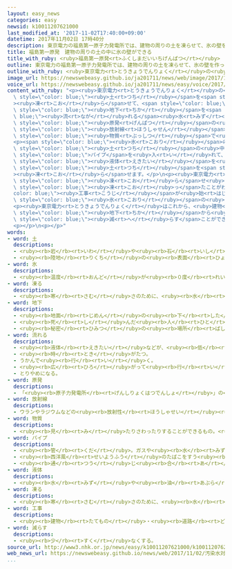 ```yaml
---
layout: easy_news
categories: easy
newsid: k10011207621000
last_modified_at: '2017-11-02T17:40:00+09:00'
datetime: 2017年11月02日 17時40分
description: 東京電力の福島第一原子力発電所では、建物の周りの土を凍らせて、氷の壁を作っています。
title: 福島第一原発　建物の周りの土の中に氷の壁ができる
title_with_ruby: <ruby>福島第一原発<rt>ふくしまだいいちげんぱつ</rt></ruby>　<ruby>建物<rt>たてもの</rt></ruby>の<ruby>周<rt>まわ</rt></ruby>りの<ruby>土<rt>つち</rt></ruby>の<ruby>中<rt>なか</rt></ruby>に<ruby>氷<rt>こおり</rt></ruby>の<ruby>壁<rt>かべ</rt></ruby>ができる
outline: 東京電力の福島第一原子力発電所では、建物の周りの土を凍らせて、氷の壁を作っています。
outline_with_ruby: <ruby>東京電力<rt>とうきょうでんりょく</rt></ruby>の<ruby>福島第一原子力発電所<rt>ふくしまだいいちげんしりょくはつでんしょ</rt></ruby>では、<ruby>建物<rt>たてもの</rt></ruby>の<ruby>周<rt>まわ</rt></ruby>りの<ruby>土<rt>つち</rt></ruby>を<ruby>凍<rt>こお</rt></ruby>らせて、<ruby>氷<rt>こおり</rt></ruby>の<ruby>壁<rt>かべ</rt></ruby>を<ruby>作<rt>つく</rt></ruby>っています。
image_url: https://newswebeasy.github.io/ja201711/news/web/image/2017/11/02/K10011207621_1711020558_1711020657_01_03.jpg
voice_url: https://newswebeasy.github.io/ja201711/news/easy/voice/2017/11/02/k10011207621000.mp3
content_with_ruby: "<p><ruby>東京電力<rt>とうきょうでんりょく</rt></ruby>の<ruby>福島第一原子力発電所<rt>ふくしまだいいちげんしりょくはつでんしょ</rt></ruby>では、<ruby>建物<rt>たてもの</rt></ruby>の<ruby>周<rt>まわ</rt></ruby>りの<span\
  \ style=\"color: blue;\"><ruby>土<rt>つち</rt></ruby></span>を<span style=\"color: blue;\"\
  ><ruby>凍<rt>こお</rt></ruby>ら</span>せて、<span style=\"color: blue;\"><ruby>氷<rt>こおり</rt></ruby></span>の<ruby>壁<rt>かべ</rt></ruby>を<ruby>作<rt>つく</rt></ruby>っています。<span\
  \ style=\"color: blue;\"><ruby>地下<rt>ちか</rt></ruby></span>を<span style=\"color:\
  \ blue;\"><ruby>流<rt>なが</rt></ruby>れる</span><ruby>水<rt>みず</rt></ruby>が<ruby>壊<rt>こわ</rt></ruby>れた<span\
  \ style=\"color: blue;\"><ruby>原発<rt>げんぱつ</rt></ruby></span>の<ruby>建物<rt>たてもの</rt></ruby>の<ruby>中<rt>なか</rt></ruby>に<ruby>入<rt>はい</rt></ruby>って、<span\
  \ style=\"color: blue;\"><ruby>放射線<rt>ほうしゃせん</rt></ruby></span>を<ruby>出<rt>だ</rt></ruby>す<span\
  \ style=\"color: blue;\"><ruby>物質<rt>ぶっしつ</rt></ruby></span>で<ruby>汚<rt>よご</rt></ruby>れた<ruby>水<rt>みず</rt></ruby>が<ruby>増<rt>ふ</rt></ruby>えないようにするためです。</p>\n\
  <p><span style=\"color: blue;\"><ruby>氷<rt>こおり</rt></ruby></span>の<ruby>壁<rt>かべ</rt></ruby>の<ruby>長<rt>なが</rt></ruby>さは<ruby>全部<rt>ぜんぶ</rt></ruby>で１．５ｋｍです。<span\
  \ style=\"color: blue;\"><ruby>土<rt>つち</rt></ruby></span>の<ruby>中<rt>なか</rt></ruby>に<span\
  \ style=\"color: blue;\">パイプ</span>を<ruby>入<rt>い</rt></ruby>れて、その<ruby>中<rt>なか</rt></ruby>にー３０℃の<span\
  \ style=\"color: blue;\"><ruby>液体<rt>えきたい</rt></ruby></span>を<ruby>入<rt>い</rt></ruby>れて<span\
  \ style=\"color: blue;\"><ruby>土<rt>つち</rt></ruby></span>を<span style=\"color: blue;\"\
  ><ruby>凍<rt>こお</rt></ruby>ら</span>せます。</p>\n<p><ruby>東京電力<rt>とうきょうでんりょく</rt></ruby>は<ruby>今年<rt>ことし</rt></ruby>８<ruby>月<rt>がつ</rt></ruby>から<ruby>残<rt>のこ</rt></ruby>っていた７ｍを<span\
  \ style=\"color: blue;\"><ruby>凍<rt>こお</rt></ruby>ら</span>せ<ruby>始<rt>はじ</rt></ruby>めて、ほとんど<span\
  \ style=\"color: blue;\"><ruby>凍<rt>こお</rt></ruby>っ</span>たことがわかりました。この<span style=\"\
  color: blue;\"><ruby>工事<rt>こうじ</rt></ruby></span>が<ruby>始<rt>はじ</rt></ruby>まってから１<ruby>年<rt>ねん</rt></ruby>７か<ruby>月<rt>げつ</rt></ruby>で、<span\
  \ style=\"color: blue;\"><ruby>氷<rt>こおり</rt></ruby></span>の<ruby>壁<rt>かべ</rt></ruby>が<ruby>大体<rt>だいたい</rt></ruby>できました。</p>\n\
  <p><ruby>東京電力<rt>とうきょうでんりょく</rt></ruby>はこれから、<ruby>建物<rt>たてもの</rt></ruby>の<ruby>中<rt>なか</rt></ruby>に<span\
  \ style=\"color: blue;\"><ruby>地下<rt>ちか</rt></ruby></span>から<ruby>入<rt>はい</rt></ruby>る<ruby>水<rt>みず</rt></ruby>をどのくらい<span\
  \ style=\"color: blue;\"><ruby>減<rt>へ</rt></ruby>らす</span>ことができるか<ruby>調<rt>しら</rt></ruby>べます。</p>\n\
  <p></p>\n<p></p>"
words:
- word: 土
  descriptions:
  - <ruby><rb>岩</rb><rt>いわ</rt></ruby>や<ruby><rb>石</rb><rt>いし</rt></ruby>がくだけて、<ruby><rb>粉</rb><rt>こな</rt></ruby>になったもの。どろ。
  - <ruby><rb>陸地</rb><rt>りくち</rt></ruby>の<ruby><rb>表面</rb><rt>ひょうめん</rt></ruby>。<ruby><rb>地面</rb><rt>じめん</rt></ruby>。
- word: 氷
  descriptions:
  - <ruby><rb>温度</rb><rt>おんど</rt></ruby>が<ruby><rb>０度</rb><rt>れいど</rt></ruby>より<ruby><rb>低</rb><rt>ひく</rt></ruby>くなって、<ruby><rb>水</rb><rt>みず</rt></ruby>が<ruby><rb>固</rb><rt>かた</rt></ruby>まったもの。
- word: 凍る
  descriptions:
  - <ruby><rb>寒</rb><rt>さむ</rt></ruby>さのために、<ruby><rb>水</rb><rt>みず</rt></ruby>などの<ruby><rb>液体</rb><rt>えきたい</rt></ruby>が<ruby><rb>固</rb><rt>かた</rt></ruby>まる。<ruby><rb>氷</rb><rt>こおり</rt></ruby>になる。
- word: 地下
  descriptions:
  - <ruby><rb>地面</rb><rt>じめん</rt></ruby>の<ruby><rb>下</rb><rt>した</rt></ruby>。<ruby><rb>地中</rb><rt>ちちゅう</rt></ruby>。
  - <ruby><rb>死</rb><rt>し</rt></ruby>んだ<ruby><rb>人</rb><rt>ひと</rt></ruby>の<ruby><rb>行</rb><rt>い</rt></ruby>く<ruby><rb>世</rb><rt>よ</rt></ruby>。あの<ruby><rb>世</rb><rt>よ</rt></ruby>。
  - <ruby><rb>秘密</rb><rt>ひみつ</rt></ruby>の<ruby><rb>場所</rb><rt>ばしょ</rt></ruby>。
- word: 流れる
  descriptions:
  - <ruby><rb>液体</rb><rt>えきたい</rt></ruby>などが、<ruby><rb>低</rb><rt>ひく</rt></ruby>いほうへ<ruby><rb>動</rb><rt>うご</rt></ruby>く。
  - <ruby><rb>時</rb><rt>とき</rt></ruby>がたつ。
  - うかんで<ruby><rb>行</rb><rt>い</rt></ruby>く。
  - <ruby><rb>広</rb><rt>ひろ</rt></ruby>がって<ruby><rb>行</rb><rt>い</rt></ruby>く。
  - とりやめになる。
- word: 原発
  descriptions:
  - 「<ruby><rb>原子力発電所</rb><rt>げんしりょくはつでんしょ</rt></ruby>」の<ruby><rb>略</rb><rt>りゃく</rt></ruby>。
- word: 放射線
  descriptions:
  - ウランやラジウムなどの<ruby><rb>放射性</rb><rt>ほうしゃせい</rt></ruby><ruby><rb>元素</rb><rt>げんそ</rt></ruby>がこわれて、ほかの<ruby><rb>元素</rb><rt>げんそ</rt></ruby>に<ruby><rb>変</rb><rt>か</rt></ruby>わるときに<ruby><rb>出</rb><rt>だ</rt></ruby>すもの。<ruby><rb>大量</rb><rt>たいりょう</rt></ruby>に<ruby><rb>浴</rb><rt>あ</rt></ruby>びると<ruby><rb>有害</rb><rt>ゆうがい</rt></ruby>である。
- word: 物質
  descriptions:
  - <ruby><rb>見</rb><rt>み</rt></ruby>たりさわったりすることができるもの。<ruby><rb>品物</rb><rt>しなもの</rt></ruby>。
- word: パイプ
  descriptions:
  - <ruby><rb>管</rb><rt>くだ</rt></ruby>。ガスや<ruby><rb>水</rb><rt>みず</rt></ruby>などを<ruby><rb>送</rb><rt>おく</rt></ruby>るのに<ruby><rb>使</rb><rt>つか</rt></ruby>う<ruby><rb>管</rb><rt>くだ</rt></ruby>。
  - <ruby><rb>西洋風</rb><rt>せいようふう</rt></ruby>のたばこをすう<ruby><rb>用具</rb><rt>ようぐ</rt></ruby>。
  - <ruby><rb>通</rb><rt>つう</rt></ruby>じ<ruby><rb>合</rb><rt>あ</rt></ruby>うようにすること。
- word: 液体
  descriptions:
  - <ruby><rb>水</rb><rt>みず</rt></ruby>や<ruby><rb>油</rb><rt>あぶら</rt></ruby>のように、<ruby><rb>決</rb><rt>き</rt></ruby>まった<ruby><rb>形</rb><rt>かたち</rt></ruby>がなく、<ruby><rb>流</rb><rt>なが</rt></ruby>れる<ruby><rb>性質</rb><rt>せいしつ</rt></ruby>のあるもの。
- word: 凍る
  descriptions:
  - <ruby><rb>寒</rb><rt>さむ</rt></ruby>さのために、<ruby><rb>水</rb><rt>みず</rt></ruby>などの<ruby><rb>液体</rb><rt>えきたい</rt></ruby>が<ruby><rb>固</rb><rt>かた</rt></ruby>まる。<ruby><rb>氷</rb><rt>こおり</rt></ruby>になる。
- word: 工事
  descriptions:
  - <ruby><rb>建物</rb><rt>たてもの</rt></ruby>・<ruby><rb>道路</rb><rt>どうろ</rt></ruby>・<ruby><rb>橋</rb><rt>はし</rt></ruby>などを<ruby><rb>造</rb><rt>つく</rt></ruby>ったり、<ruby><rb>直</rb><rt>なお</rt></ruby>したりすること。また、その<ruby><rb>仕事</rb><rt>しごと</rt></ruby>。
- word: 減らす
  descriptions:
  - <ruby><rb>少</rb><rt>すく</rt></ruby>なくする。
source_url: http://www3.nhk.or.jp/news/easy/k10011207621000/k10011207621000.html
web_news_url: https://newswebeasy.github.io/news/web/2017/11/02/汚染水対策の凍土壁おおむね完成-福島第一原発
...
```

